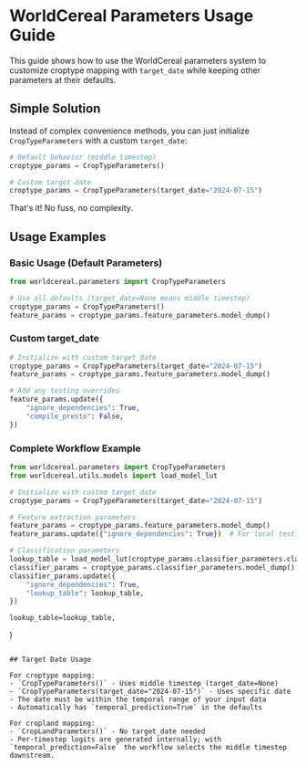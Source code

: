 # WorldCereal Parameters Usage Guide

This guide shows how to use the WorldCereal parameters system to customize croptype mapping with `target_date` while keeping other parameters at their defaults.

## Simple Solution

Instead of complex convenience methods, you can just initialize `CropTypeParameters` with a custom `target_date`:

```python
# Default behavior (middle timestep)
croptype_params = CropTypeParameters()

# Custom target date
croptype_params = CropTypeParameters(target_date="2024-07-15")
```

That's it! No fuss, no complexity.

## Usage Examples

### Basic Usage (Default Parameters)
```python
from worldcereal.parameters import CropTypeParameters

# Use all defaults (target_date=None means middle timestep)
croptype_params = CropTypeParameters()
feature_params = croptype_params.feature_parameters.model_dump()
```

### Custom target_date
```python
# Initialize with custom target_date
croptype_params = CropTypeParameters(target_date="2024-07-15")
feature_params = croptype_params.feature_parameters.model_dump()

# Add any testing overrides
feature_params.update({
    "ignore_dependencies": True,
    "compile_presto": False,
})
```

### Complete Workflow Example
```python
from worldcereal.parameters import CropTypeParameters
from worldcereal.utils.models import load_model_lut

# Initialize with custom target_date
croptype_params = CropTypeParameters(target_date="2024-07-15")

# Feature extraction parameters
feature_params = croptype_params.feature_parameters.model_dump()
feature_params.update({"ignore_dependencies": True})  # For local testing

# Classification parameters
lookup_table = load_model_lut(croptype_params.classifier_parameters.classifier_url)
classifier_params = croptype_params.classifier_parameters.model_dump()
classifier_params.update({
    "ignore_dependencies": True,
    "lookup_table": lookup_table,
})
```
    lookup_table=lookup_table,
)
```

## Target Date Usage

For croptype mapping:
- `CropTypeParameters()` - Uses middle timestep (target_date=None)
- `CropTypeParameters(target_date="2024-07-15")` - Uses specific date
- The date must be within the temporal range of your input data
- Automatically has `temporal_prediction=True` in the defaults

For cropland mapping:
- `CropLandParameters()` - No target_date needed
- Per-timestep logits are generated internally; with `temporal_prediction=False` the workflow selects the middle timestep downstream.
